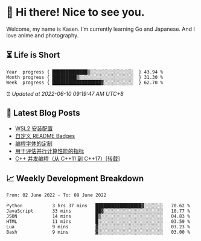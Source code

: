 <h1>👋 Hi there! Nice to see you.</h1>

Welcome, my name is Kasen. I’m currently learning Go and Japanese. And I love anime and photography.


## ⏳ Life is Short

<!-- Start of Time Progress Bar -->
``` text
Year  progress { █████████████▒░░░░░░░░░░░░░░░░  } 43.94 %
Month progress { █████████▒░░░░░░░░░░░░░░░░░░░░  } 31.30 %
Week  progress { ██████████████████▓░░░░░░░░░░░  } 62.70 %
```

⏰ *Updated at 2022-06-10 09:19:47 AM UTC+8*

<!-- End of Time Progress Bar -->

## 📝 Latest Blog Posts

<!-- BLOG-POST-LIST:START -->
- [WSL2 安装配置](https://blog.imkasen.com/wsl2-config.html)
- [自定义 README Badges](https://blog.imkasen.com/custom-readme-badges.html)
- [编程字体的定制](https://blog.imkasen.com/coding-fonts-configuration.html)
- [用于评估并行计算性能的指标](https://blog.imkasen.com/parallel-performance-metrics.html)
- [C++ 并发编程（从 C++11 到 C++17）[转载]](https://blog.imkasen.com/cpp-concurrency.html)
<!-- BLOG-POST-LIST:END -->

## 📈 Weekly Development Breakdown

<!--START_SECTION:waka-->

```text
From: 02 June 2022 - To: 09 June 2022

Python           3 hrs 37 mins   █████████████████▓░░░░░░░   70.62 %
JavaScript       33 mins         ██▓░░░░░░░░░░░░░░░░░░░░░░   10.77 %
JSON             14 mins         █▒░░░░░░░░░░░░░░░░░░░░░░░   04.83 %
HTML             11 mins         █░░░░░░░░░░░░░░░░░░░░░░░░   03.59 %
Lua              9 mins          ▓░░░░░░░░░░░░░░░░░░░░░░░░   03.23 %
Bash             9 mins          ▓░░░░░░░░░░░░░░░░░░░░░░░░   03.00 %
```

<!--END_SECTION:waka-->
